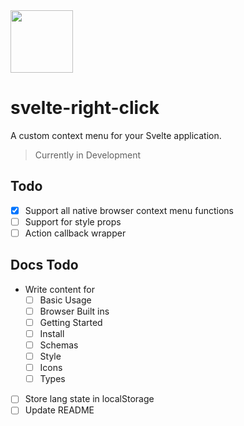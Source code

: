 <img src="https://user-images.githubusercontent.com/60861572/224575493-d2cc94a9-54e7-4633-866f-18928ca27585.svg" height="100px"/>

# svelte-right-click

A custom context menu for your Svelte application.

> Currently in Development

## Todo

- [x] Support all native browser context menu functions
- [ ] Support for style props
- [ ] Action callback wrapper

## Docs Todo

- Write content for
  - [ ] Basic Usage
  - [ ] Browser Built ins
  - [ ] Getting Started
  - [ ] Install
  - [ ] Schemas
  - [ ] Style
  - [ ] Icons
  - [ ] Types
- [ ] Store lang state in localStorage
- [ ] Update README
